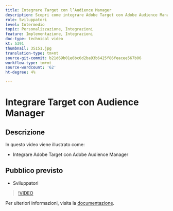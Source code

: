```yaml
---
title: Integrare Target con l’Audience Manager
description: Scopri come integrare Adobe Target con Adobe Audience Manager.
role: Sviluppatori
level: Intermedio
topic: Personalizzazione, Integrazioni
feature: Implementazione, Integrazioni
doc-type: technical video
kt: 5391
thumbnail: 35151.jpg
translation-type: tm+mt
source-git-commit: b21d69b01e6bc6d2ba93b6425f86feacee567b06
workflow-type: tm+mt
source-wordcount: '62'
ht-degree: 4%

---
```



# Integrare Target con Audience Manager

## Descrizione

In questo video viene illustrato come:

* Integrare Adobe Target con Adobe Audience Manager

## Pubblico previsto

* Sviluppatori

>[!VIDEO](https://video.tv.adobe.com/v/35151/?quality=12)

Per ulteriori informazioni, visita la [documentazione](https://docs.adobe.com/content/help/en/audience-manager/user-guide/implementation-integration-guides/integration-other-solutions/aam-target-integration.html).
